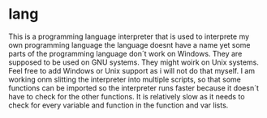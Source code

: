 # lang
This is a programming language interpreter that is used to interprete my own programming language
the language doesnt have a name yet
some parts of the programming language don´t work on Windows. They are supposed to be used on GNU systems. They might woirk on Unix systems. Feel free to add Windows or Unix support as i will not do that myself.
I am working onm slitting the interpreter into multiple scripts, so that some functions can be imported so the interpreter runs faster because it doesn´t have to check for the other functions.
It is relatively slow as it needs to check for every variable and function in the function and var lists.
